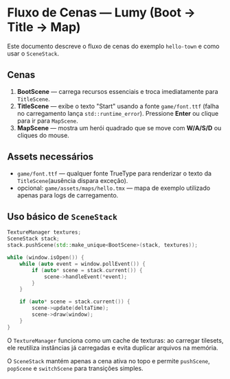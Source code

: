# Fluxo de Cenas — Lumy (Boot → Title → Map)

Este documento descreve o fluxo de cenas do exemplo `hello-town` e como usar o `SceneStack`.

## Cenas

1. **BootScene** — carrega recursos essenciais e troca imediatamente para `TitleScene`.
2. **TitleScene** — exibe o texto "Start" usando a fonte `game/font.ttf` (falha no carregamento lança `std::runtime_error`). Pressione **Enter** ou clique para ir para `MapScene`.
3. **MapScene** — mostra um herói quadrado que se move com **W/A/S/D** ou cliques do mouse.

## Assets necessários

- `game/font.ttf` — qualquer fonte TrueType para renderizar o texto da `TitleScene`(ausência dispara exceção).
- opcional: `game/assets/maps/hello.tmx` — mapa de exemplo utilizado apenas para logs de carregamento.

## Uso básico de `SceneStack`

```cpp
TextureManager textures;
SceneStack stack;
stack.pushScene(std::make_unique<BootScene>(stack, textures));

while (window.isOpen()) {
    while (auto event = window.pollEvent()) {
        if (auto* scene = stack.current()) {
            scene->handleEvent(*event);
        }
    }

    if (auto* scene = stack.current()) {
        scene->update(deltaTime);
        scene->draw(window);
    }
}
```

O `TextureManager` funciona como um cache de texturas: ao carregar tilesets, ele reutiliza instâncias já carregadas e evita duplicar arquivos na memória.

O `SceneStack` mantém apenas a cena ativa no topo e permite `pushScene`, `popScene` e `switchScene` para transições simples.

